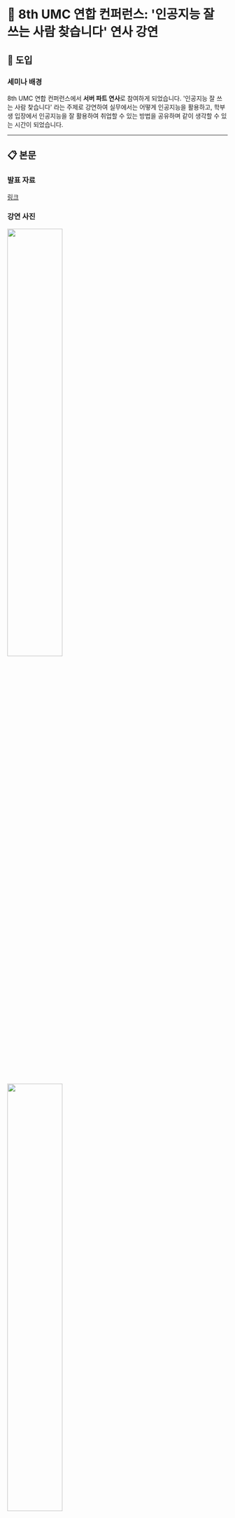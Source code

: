# 🎤 8th UMC 연합 컨퍼런스: '인공지능 잘 쓰는 사람 찾습니다' 연사 강연

## 🚀 도입

### 세미나 배경
8th UMC 연합 컨퍼런스에서 **서버 파트 연사**로 참여하게 되었습니다. '인공지능 잘 쓰는 사람 찾습니다' 라는 주제로 강연하여 실무에서는 어떻게 인공지능을 활용하고, 학부생 입장에서 인공지능을 잘 활용하여 취업할 수 있는 방법을 공유하며 같이 생각할 수 있는 시간이 되었습니다.

---

## 📋 본문

### 발표 자료

[링크](https://github.com/jaengyoung/achievement-notes/blob/main/reference/%EC%9D%B8%EA%B3%B5%EC%A7%80%EB%8A%A5_%EC%9E%98_%EC%93%B0%EB%8A%94_%EC%82%AC%EB%9E%8C_%EC%B0%BE%EC%8A%B5%EB%8B%88%EB%8B%A4.pdf)

### 강연 사진

<img src="https://github.com/user-attachments/assets/5ab3bd43-e865-4dec-a3b7-c0c0dc0c6da1" width="50%">

<img src="https://github.com/user-attachments/assets/448fe87a-d911-4894-989a-2aabc0c5f67f" width="50%">

<img src="https://github.com/user-attachments/assets/5bb5f08b-3d77-47d6-ab71-47bc10bc1fe3" width="50%">

---

*발표 일시: 2025-07-27*  
*장소: 서울창업허브*
*대상: UMC 가입한 대학생*